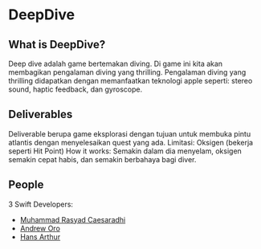 # DeepDive

## What is DeepDive?
Deep dive adalah game bertemakan diving. Di game ini kita akan membagikan pengalaman diving yang thrilling. Pengalaman diving yang thrilling didapatkan dengan memanfaatkan teknologi apple seperti: stereo sound, haptic feedback, dan gyroscope.

## Deliverables
Deliverable berupa game eksplorasi dengan tujuan untuk membuka pintu atlantis dengan menyelesaikan quest yang ada. 
Limitasi: Oksigen (bekerja seperti Hit Point)
How it works: Semakin dalam dia menyelam, oksigen semakin cepat habis, dan semakin berbahaya bagi diver.

## People
3 Swift Developers:
- [Muhammad Rasyad Caesaradhi]()
- [Andrew Oro]()
- [Hans Arthur]()